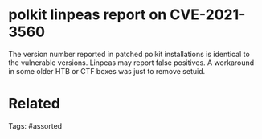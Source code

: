 # polkit linpeas report on CVE-2021-3560
The version number reported in patched polkit installations is identical to the vulnerable versions.
Linpeas may report false positives.
A workaround in some older HTB or CTF boxes was just to remove setuid.

# Related

Tags:
    #assorted
